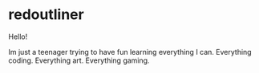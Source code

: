 # redoutliner
Hello!

Im just a teenager trying to have fun learning everything I can. 
Everything coding.
Everything art.
Everything gaming.

